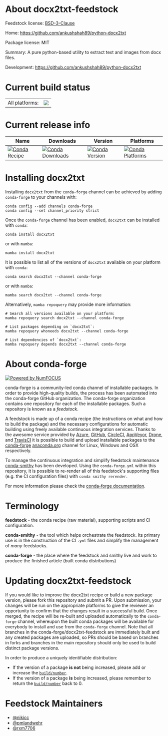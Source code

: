 About docx2txt-feedstock
========================

Feedstock license: [BSD-3-Clause](https://github.com/conda-forge/docx2txt-feedstock/blob/main/LICENSE.txt)

Home: https://github.com/ankushshah89/python-docx2txt

Package license: MIT

Summary: A pure python-based utility to extract text and images from docx files.

Development: https://github.com/ankushshah89/python-docx2txt

Current build status
====================


<table><tr><td>All platforms:</td>
    <td>
      <a href="https://dev.azure.com/conda-forge/feedstock-builds/_build/latest?definitionId=4559&branchName=main">
        <img src="https://dev.azure.com/conda-forge/feedstock-builds/_apis/build/status/docx2txt-feedstock?branchName=main">
      </a>
    </td>
  </tr>
</table>

Current release info
====================

| Name | Downloads | Version | Platforms |
| --- | --- | --- | --- |
| [![Conda Recipe](https://img.shields.io/badge/recipe-docx2txt-green.svg)](https://anaconda.org/conda-forge/docx2txt) | [![Conda Downloads](https://img.shields.io/conda/dn/conda-forge/docx2txt.svg)](https://anaconda.org/conda-forge/docx2txt) | [![Conda Version](https://img.shields.io/conda/vn/conda-forge/docx2txt.svg)](https://anaconda.org/conda-forge/docx2txt) | [![Conda Platforms](https://img.shields.io/conda/pn/conda-forge/docx2txt.svg)](https://anaconda.org/conda-forge/docx2txt) |

Installing docx2txt
===================

Installing `docx2txt` from the `conda-forge` channel can be achieved by adding `conda-forge` to your channels with:

```
conda config --add channels conda-forge
conda config --set channel_priority strict
```

Once the `conda-forge` channel has been enabled, `docx2txt` can be installed with `conda`:

```
conda install docx2txt
```

or with `mamba`:

```
mamba install docx2txt
```

It is possible to list all of the versions of `docx2txt` available on your platform with `conda`:

```
conda search docx2txt --channel conda-forge
```

or with `mamba`:

```
mamba search docx2txt --channel conda-forge
```

Alternatively, `mamba repoquery` may provide more information:

```
# Search all versions available on your platform:
mamba repoquery search docx2txt --channel conda-forge

# List packages depending on `docx2txt`:
mamba repoquery whoneeds docx2txt --channel conda-forge

# List dependencies of `docx2txt`:
mamba repoquery depends docx2txt --channel conda-forge
```


About conda-forge
=================

[![Powered by
NumFOCUS](https://img.shields.io/badge/powered%20by-NumFOCUS-orange.svg?style=flat&colorA=E1523D&colorB=007D8A)](https://numfocus.org)

conda-forge is a community-led conda channel of installable packages.
In order to provide high-quality builds, the process has been automated into the
conda-forge GitHub organization. The conda-forge organization contains one repository
for each of the installable packages. Such a repository is known as a *feedstock*.

A feedstock is made up of a conda recipe (the instructions on what and how to build
the package) and the necessary configurations for automatic building using freely
available continuous integration services. Thanks to the awesome service provided by
[Azure](https://azure.microsoft.com/en-us/services/devops/), [GitHub](https://github.com/),
[CircleCI](https://circleci.com/), [AppVeyor](https://www.appveyor.com/),
[Drone](https://cloud.drone.io/welcome), and [TravisCI](https://travis-ci.com/)
it is possible to build and upload installable packages to the
[conda-forge](https://anaconda.org/conda-forge) [anaconda.org](https://anaconda.org/)
channel for Linux, Windows and OSX respectively.

To manage the continuous integration and simplify feedstock maintenance
[conda-smithy](https://github.com/conda-forge/conda-smithy) has been developed.
Using the ``conda-forge.yml`` within this repository, it is possible to re-render all of
this feedstock's supporting files (e.g. the CI configuration files) with ``conda smithy rerender``.

For more information please check the [conda-forge documentation](https://conda-forge.org/docs/).

Terminology
===========

**feedstock** - the conda recipe (raw material), supporting scripts and CI configuration.

**conda-smithy** - the tool which helps orchestrate the feedstock.
                   Its primary use is in the construction of the CI ``.yml`` files
                   and simplify the management of *many* feedstocks.

**conda-forge** - the place where the feedstock and smithy live and work to
                  produce the finished article (built conda distributions)


Updating docx2txt-feedstock
===========================

If you would like to improve the docx2txt recipe or build a new
package version, please fork this repository and submit a PR. Upon submission,
your changes will be run on the appropriate platforms to give the reviewer an
opportunity to confirm that the changes result in a successful build. Once
merged, the recipe will be re-built and uploaded automatically to the
`conda-forge` channel, whereupon the built conda packages will be available for
everybody to install and use from the `conda-forge` channel.
Note that all branches in the conda-forge/docx2txt-feedstock are
immediately built and any created packages are uploaded, so PRs should be based
on branches in forks and branches in the main repository should only be used to
build distinct package versions.

In order to produce a uniquely identifiable distribution:
 * If the version of a package **is not** being increased, please add or increase
   the [``build/number``](https://docs.conda.io/projects/conda-build/en/latest/resources/define-metadata.html#build-number-and-string).
 * If the version of a package **is** being increased, please remember to return
   the [``build/number``](https://docs.conda.io/projects/conda-build/en/latest/resources/define-metadata.html#build-number-and-string)
   back to 0.

Feedstock Maintainers
=====================

* [@nikicc](https://github.com/nikicc/)
* [@pmlandwehr](https://github.com/pmlandwehr/)
* [@rxm7706](https://github.com/rxm7706/)

